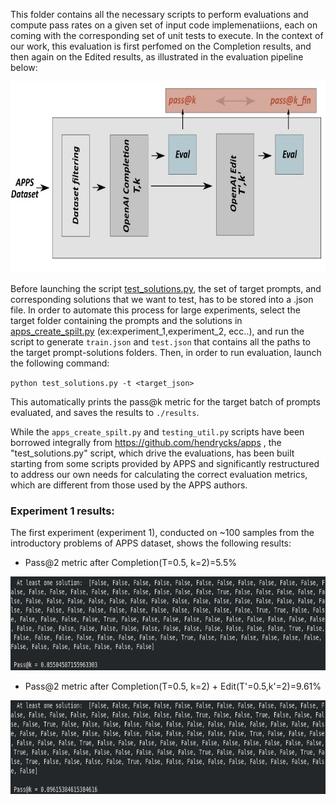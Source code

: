 This folder contains all the necessary scripts to perform evaluations and compute pass rates on a given set of input code implemenatiions, each on coming with the corresponding set of unit tests to execute.
In the context of our work, this evaluation is first perfomed on the Completion results, and then again on the Edited results, as illustrated in the evaluation pipeline below: 

<p align='center'>
<img src="fig/pipeline.jpg" height="306px" width='700px'> 


 Before launching the script [test_solutions.py](./test_solutions.py), the set of target prompts, and corresponding solutions that we want to test, has to be stored into a .json file. In order to automate this process for large experiments, select the target folder containing the prompts and the solutions in [apps_create_spilt.py](./apps_create_split.py) (ex:experiment_1,experiment_2, ecc..), and run the script to generate `train.json` and `test.json` that contains all the paths to the target prompt-solutions folders. Then, in order to run evaluation, launch the following command:


`python test_solutions.py -t <target_json>`


This automatically prints the pass@k metric for the target batch of prompts evaluated, and saves the results to `./results`.

While the `apps_create_spilt.py` and `testing_util.py` scripts have been borrowed integrally from https://github.com/hendrycks/apps , the "test_solutions.py" script, which drive the evaluations, has been built starting from some scripts provided by APPS and significantly restructured to address our own needs for calculating the correct evaluation metrics, which are different from those used by the APPS authors.

### Experiment 1 results:

The first experiment (experiment 1), conducted on ~100 samples from the introductory problems of APPS dataset, shows the following results:  
- Pass@2 metric after Completion(T=0.5, k=2)=5.5% 
<p align='center'>
<img src="fig/completion.png" height="150px" width='700px'>  


- Pass@2 metric after Completion(T=0.5, k=2) + Edit(T'=0.5,k'=2)=9.61%
<p align='center'>
<img src="fig/edit.png" height="150px" width='700px'>  



